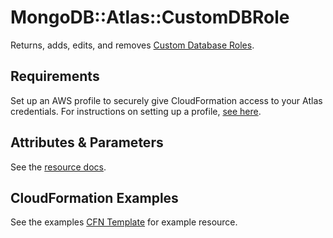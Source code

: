 # MongoDB::Atlas::CustomDBRole

Returns, adds, edits, and removes [Custom Database Roles](https://www.mongodb.com/docs/api/doc/atlas-admin-api-v2/group/endpoint-custom-database-roles).

## Requirements

Set up an AWS profile to securely give CloudFormation access to your Atlas credentials.
For instructions on setting up a profile, [see here](/README.md#mongodb-atlas-api-keys-credential-management).

## Attributes & Parameters

See the [resource docs](docs/README.md).

## CloudFormation Examples

See the examples [CFN Template](../../examples/custom-db-role/custom-db-role.json) for example resource.
